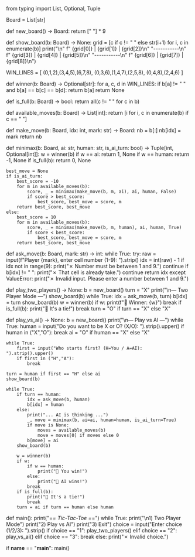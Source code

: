from typing import List, Optional, Tuple

Board = List[str]

def new_board() -> Board:
    return [" "] * 9

def show_board(b: Board) -> None:
    grid = [c if c != " " else str(i+1) for i, c in enumerate(b)]
    print("\n"
          f" {grid[0]} | {grid[1]} | {grid[2]}\n"
          "-----------\n"
          f" {grid[3]} | {grid[4]} | {grid[5]}\n"
          "-----------\n"
          f" {grid[6]} | {grid[7]} | {grid[8]}\n")

WIN_LINES = [
    (0,1,2),(3,4,5),(6,7,8),
    (0,3,6),(1,4,7),(2,5,8),
    (0,4,8),(2,4,6)
]

def winner(b: Board) -> Optional[str]:
    for a, c, d in WIN_LINES:
        if b[a] != " " and b[a] == b[c] == b[d]:
            return b[a]
    return None

def is_full(b: Board) -> bool:
    return all(c != " " for c in b)

def available_moves(b: Board) -> List[int]:
    return [i for i, c in enumerate(b) if c == " "]

def make_move(b: Board, idx: int, mark: str) -> Board:
    nb = b[:]
    nb[idx] = mark
    return nb

def minimax(b: Board, ai: str, human: str, is_ai_turn: bool) -> Tuple[int, Optional[int]]:
    w = winner(b)
    if w == ai:
        return 1, None
    if w == human:
        return -1, None
    if is_full(b):
        return 0, None

    best_move = None
    if is_ai_turn:
        best_score = -10
        for m in available_moves(b):
            score, _ = minimax(make_move(b, m, ai), ai, human, False)
            if score > best_score:
                best_score, best_move = score, m
        return best_score, best_move
    else:
        best_score = 10
        for m in available_moves(b):
            score, _ = minimax(make_move(b, m, human), ai, human, True)
            if score < best_score:
                best_score, best_move = score, m
        return best_score, best_move

def ask_move(b: Board, mark: str) -> int:
    while True:
        try:
            raw = input(f"Player {mark}, enter cell number (1-9): ").strip()
            idx = int(raw) - 1
            if idx not in range(9):
                print("✗ Number must be between 1 and 9.")
                continue
            if b[idx] != " ":
                print("✗ That cell is already take.")
                continue
            return idx
        except ValueError:
            print("✗ Invalid input. Please enter a number between 1 and 9.")

def play_two_players() -> None:
    b = new_board()
    turn = "X"
    print("\n— Two Player Mode —")
    show_board(b)
    while True:
        idx = ask_move(b, turn)
        b[idx] = turn
        show_board(b)
        w = winner(b)
        if w:
            print(f"🎉 Winner: {w}")
            break
        if is_full(b):
            print("🤝 It's a tie!")
            break
        turn = "O" if turn == "X" else "X"

def play_vs_ai() -> None:
    b = new_board()
    print("\n— Play vs AI —")
    while True:
        human = input("Do you want to be X or O? (X/O): ").strip().upper()
        if human in ("X","O"):
            break
    ai = "O" if human == "X" else "X"

    while True:
        first = input("Who starts first? (H=You / A=AI): ").strip().upper()
        if first in ("H","A"):
            break

    turn = human if first == "H" else ai
    show_board(b)

    while True:
        if turn == human:
            idx = ask_move(b, human)
            b[idx] = human
        else:
            print("... AI is thinking ...")
            _, move = minimax(b, ai=ai, human=human, is_ai_turn=True)
            if move is None:
                moves = available_moves(b)
                move = moves[0] if moves else 0
            b[move] = ai
        show_board(b)

        w = winner(b)
        if w:
            if w == human:
                print("🎉 You win!")
            else:
                print("🤖 AI wins!")
            break
        if is_full(b):
            print("🤝 It's a tie!")
            break
        turn = ai if turn == human else human

def main():
    print("=*= Tic-Tac-Toe =*=")
    while True:
        print("\n1) Two Player Mode")
        print("2) Play vs AI")
        print("3) Exit")
        choice = input("Enter choice (1/2/3): ").strip()
        if choice == "1":
            play_two_players()
        elif choice == "2":
            play_vs_ai()
        elif choice == "3":
            break
        else:
            print("✗ Invalid choice.")

if __name__ == "__main__":
    main()
